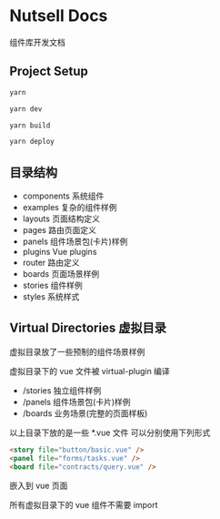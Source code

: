 # Nutsell Docs
组件库开发文档

## Project Setup

```sh
yarn
```


```sh
yarn dev
```


```sh
yarn build
```  

```sh
yarn deploy
```

## 目录结构
* components 系统组件
* examples 复杂的组件样例
* layouts 页面结构定义
* pages 路由页面定义
* panels 组件场景包(卡片)样例
* plugins Vue plugins
* router 路由定义
* boards 页面场景样例
* stories 组件样例
* styles 系统样式

## Virtual Directories 虚拟目录

虚拟目录放了一些预制的组件场景样例

虚拟目录下的 vue 文件被 virtual-plugin 编译

* /stories 独立组件样例
* /panels 组件场景包(卡片)样例
* /boards 业务场景(完整的页面样板)

以上目录下放的是一些 *.vue 文件
可以分别使用下列形式

```html
<story file="button/basic.vue" />
<panel file="forms/tasks.vue" />
<board file="contracts/query.vue" />
```
嵌入到 vue 页面

所有虚拟目录下的 vue 组件不需要 import